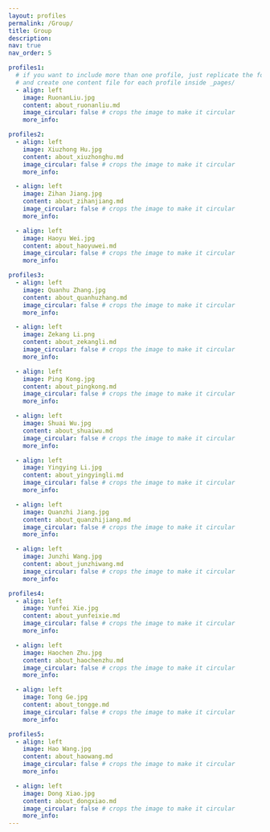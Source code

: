 ```yaml
---
layout: profiles
permalink: /Group/
title: Group
description: 
nav: true
nav_order: 5

profiles1:
  # if you want to include more than one profile, just replicate the following block
  # and create one content file for each profile inside _pages/
  - align: left
    image: RuonanLiu.jpg
    content: about_ruonanliu.md
    image_circular: false # crops the image to make it circular
    more_info: 

profiles2:
  - align: left
    image: Xiuzhong Hu.jpg
    content: about_xiuzhonghu.md
    image_circular: false # crops the image to make it circular
    more_info: 

  - align: left
    image: Zihan Jiang.jpg
    content: about_zihanjiang.md
    image_circular: false # crops the image to make it circular
    more_info:

  - align: left
    image: Haoyu Wei.jpg
    content: about_haoyuwei.md
    image_circular: false # crops the image to make it circular
    more_info:

profiles3:
  - align: left
    image: Quanhu Zhang.jpg
    content: about_quanhuzhang.md
    image_circular: false # crops the image to make it circular
    more_info:

  - align: left
    image: Zekang Li.png
    content: about_zekangli.md
    image_circular: false # crops the image to make it circular
    more_info: 

  - align: left
    image: Ping Kong.jpg
    content: about_pingkong.md
    image_circular: false # crops the image to make it circular
    more_info: 

  - align: left
    image: Shuai Wu.jpg
    content: about_shuaiwu.md
    image_circular: false # crops the image to make it circular
    more_info:

  - align: left
    image: Yingying Li.jpg
    content: about_yingyingli.md
    image_circular: false # crops the image to make it circular
    more_info:

  - align: left
    image: Quanzhi Jiang.jpg
    content: about_quanzhijiang.md
    image_circular: false # crops the image to make it circular
    more_info:

  - align: left
    image: Junzhi Wang.jpg
    content: about_junzhiwang.md
    image_circular: false # crops the image to make it circular
    more_info: 

profiles4:
  - align: left
    image: Yunfei Xie.jpg
    content: about_yunfeixie.md
    image_circular: false # crops the image to make it circular
    more_info: 

  - align: left
    image: Haochen Zhu.jpg
    content: about_haochenzhu.md
    image_circular: false # crops the image to make it circular
    more_info:

  - align: left
    image: Tong Ge.jpg
    content: about_tongge.md
    image_circular: false # crops the image to make it circular
    more_info:

profiles5:
  - align: left
    image: Hao Wang.jpg
    content: about_haowang.md
    image_circular: false # crops the image to make it circular
    more_info:

  - align: left
    image: Dong Xiao.jpg
    content: about_dongxiao.md
    image_circular: false # crops the image to make it circular
    more_info:
---
```

